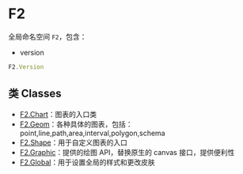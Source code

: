 <!--
index: 1
title: F2
resource:
  jsFiles:
    - ${url.f2}
-->

# F2

全局命名空间 `F2`，包含：

* version

```js
F2.Version
```

## 类 Classes

* [F2.Chart](chart.html)：图表的入口类
* [F2.Geom](geom.html)：各种具体的图表，包括：point,line,path,area,interval,polygon,schema
* [F2.Shape](shape.html)：用于自定义图表的入口
* [F2.Graphic](graphic.html)：提供的绘图 API，替换原生的 canvas 接口，提供便利性
* [F2.Global](global.html)：用于设置全局的样式和更改皮肤

